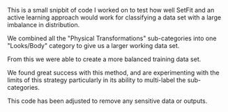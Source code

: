 This is a small snipbit of code I worked on to test how well SetFit and an active learning approach would work for classifying a data set with a large imbalance in distribution.

We combined all the "Physical Transformations" sub-categories into one "Looks/Body" category to give us a larger working data set.

From this we were able to create a more balanced training data set.

We found great success with this method, and are experimenting with the limits of this strategy particularly in its ability to multi-label the sub-categories.

This code has been adjusted to remove any sensitive data or outputs.
